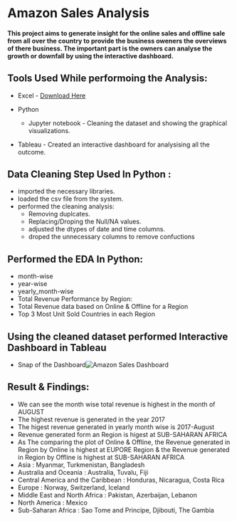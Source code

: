 # Amazon Sales Analysis 

#### This project aims to generate insight for the online sales and offline sale from all over the country to provide the business oweners the overviews of there business. The important part is the owners can analyse the growth or downfall by using the interactive dashboard.

## Tools Used While performoing the Analysis:
- Excel - [Download Here](https://drive.google.com/file/d/10sofXyF6NjwN6ngLyFfiPI-CUDpeqaN_/view)

- Python
  - Jupyter notebook - Cleaning the dataset and showing the graphical visualizations.

- Tableau - Created an interactive dashboard for analysising all the outcome.
  

## Data Cleaning Step Used In Python :
- imported the necessary libraries.
- loaded the csv file from the system.
- performed the cleaning analysis:
  - Removing duplcates.
  - Replacing/Droping the Null/NA values.
  - adjusted the dtypes of date and time columns.
  - droped the unnecessary columns to remove confuctions

## Performed the EDA In Python:
- month-wise
- year-wise
- yearly_month-wise
- Total Revenue Performance by Region:
- Total Revenue data based on Online & Offline for a Region
- Top 3 Most Unit Sold Countries in each Region 

## Using the cleaned dataset performed Interactive Dashboard in Tableau
- Snap of the Dashboard![Amazon Sales Dashboard](https://github.com/Sonu-77/Amazon-_sales-dataset/assets/166591588/4bdc1ae9-0294-46a6-b037-0bc41707dceb)


## Result & Findings: 
- We can see the month wise total revenue is highest in the month of AUGUST
- The highest revenue is generated in the year 2017
- The higest revenue generated in yearly month wise is 2017-August
- Revenue generated form an Region is higest at SUB-SAHARAN AFRICA
- As The comparing the plot of Online & Offline, the Revenue generated in Region by Online is highest at  EUPORE Region & the Revenue generated in Region by Offline is highest at SUB-SAHARAN AFRICA
- Asia : Myanmar, Turkmenistan, Bangladesh
- Australia and Oceania : Australia, Tuvalu, Fiji
- Central America and the Caribbean : Honduras, Nicaragua, Costa Rica
- Europe : Norway, Switzerland, Iceland
- Middle East and North Africa : Pakistan, Azerbaijan, Lebanon
- North America : Mexico
- Sub-Saharan Africa : Sao Tome and Principe, Djibouti, The Gambia
